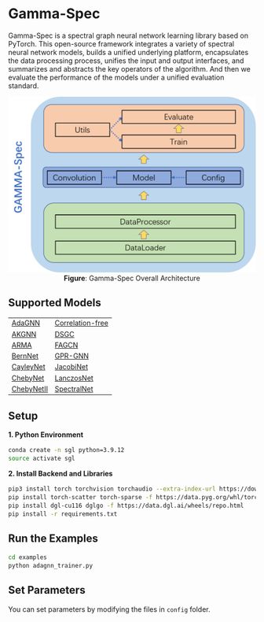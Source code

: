 # Gamma-Spec
Gamma-Spec is a spectral graph neural network learning library based on PyTorch. This open-source framework integrates a variety of spectral neural network models, builds a unified underlying platform, encapsulates the data processing process, unifies the input and output interfaces, and summarizes and abstracts the key operators of the algorithm. And then we evaluate the performance of the models under a unified evaluation standard.

<p align="center">
    <img src="https://raw.githubusercontent.com/liuyang-tian/Spectral-GNN-Library/master/Overall%20Architecture.png" width="600">
    <br>
    <b>Figure</b>: Gamma-Spec Overall Architecture
</p>

## Supported Models
<table>
    <tr>
        <td style="border:0"><a href="https://arxiv.org/abs/2104.12840">AdaGNN</a></td>
        <td style="border:0"> <a href="https://arxiv.org/abs/2112.07160">Correlation-free</a></td>
    </tr>
    <tr>
        <td style="border:0"><a href="https://arxiv.org/abs/2112.04575">AKGNN</a></td>
        <td style="border:0"><a href="https://arxiv.org/abs/1909.12038">DSGC</a></td>
    </tr>
    <tr>
        <td style="border:0"><a href="https://arxiv.org/abs/1901.01343">ARMA</a></td>
        <td style="border:0"><a href="https://arxiv.org/abs/2101.00797">FAGCN</a></td>
    </tr>
    <tr>
        <td style="border:0"><a href="https://arxiv.org/abs/2106.10994">BernNet</a></td>
        <td style="border:0"><a href="https://arxiv.org/abs/2006.07988">GPR-GNN</a></td>
    </tr>
    <tr>
        <td style="border:0"><a href="https://arxiv.org/abs/1705.07664">CayleyNet</a></td>
        <td style="border:0"><a href="https://arxiv.org/abs/2205.11172">JacobiNet</a></td>
    </tr>
    <tr>
        <td style="border:0"><a href="https://arxiv.org/abs/1606.09375">ChebyNet</a></td>
        <td style="border:0"><a href="https://arxiv.org/abs/1901.01484">LanczosNet</a></td>
    </tr>
    <tr>
        <td style="border:0"><a href="https://arxiv.org/abs/2202.03580">ChebyNetII</a></td>
        <td style="border:0"><a href="https://arxiv.org/abs/1312.6203">SpectralNet</a></td>
    </tr>
</table>



## Setup

**1. Python Environment**
```bash
conda create -n sgl python=3.9.12
source activate sgl
```
**2. Install Backend and Libraries**
```bash
pip3 install torch torchvision torchaudio --extra-index-url https://download.pytorch.org/whl/cu116
pip install torch-scatter torch-sparse -f https://data.pyg.org/whl/torch-1.13.0+cu116.html
pip install dgl-cu116 dglgo -f https://data.dgl.ai/wheels/repo.html
pip install -r requirements.txt
```


## Run the Examples

```bash
cd examples
python adagnn_trainer.py
```

## Set Parameters
You can set parameters by modifying the files in `config` folder.
